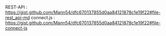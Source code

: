 REST-API : https://gist.github.com/Mann54/dfc670137855d0aa84121878c1e19f22#file-rest_api-md 
connect.js : https://gist.github.com/Mann54/dfc670137855d0aa84121878c1e19f22#file-connect-js
